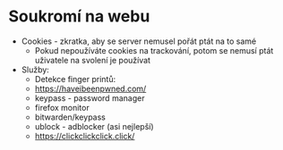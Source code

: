 # Soukromí na webu
- Cookies - zkratka, aby se server nemusel pořát ptát na to samé
	- Pokud nepoužíváte cookies na trackování, potom se nemusí ptát uživatele na svolení je používat
- Služby:
	- Detekce finger printů:
	- https://haveibeenpwned.com/
	- keypass - password manager
	- firefox monitor
	- bitwarden/keypass
	- ublock - adblocker (asi nejlepší)
	- https://clickclickclick.click/
